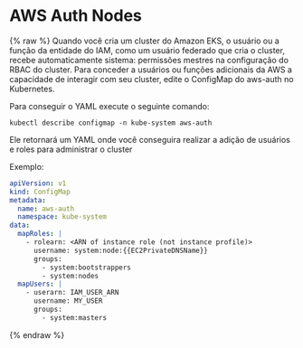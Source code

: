 # AWS Auth Nodes
{% raw %}
Quando você cria um cluster do Amazon EKS, o usuário ou a função da entidade do IAM, como um usuário federado que cria o cluster, recebe automaticamente sistema: permissões mestres na configuração do RBAC do cluster. Para conceder a usuários ou funções adicionais da AWS a capacidade de interagir com seu cluster, edite o ConfigMap do aws-auth no Kubernetes.

Para conseguir o YAML execute o seguinte comando:

```shell
kubectl describe configmap -n kube-system aws-auth
```

Ele retornará um YAML onde você conseguira realizar a adição de usuários e roles para administrar o cluster

Exemplo:

```yaml
apiVersion: v1
kind: ConfigMap
metadata:
  name: aws-auth
  namespace: kube-system
data:
  mapRoles: |
    - rolearn: <ARN of instance role (not instance profile)>
      username: system:node:{{EC2PrivateDNSName}}
      groups:
        - system:bootstrappers
        - system:nodes
  mapUsers: |
    - userarn: IAM_USER_ARN
      username: MY_USER
      groups:
        - system:masters

```
{% endraw %}